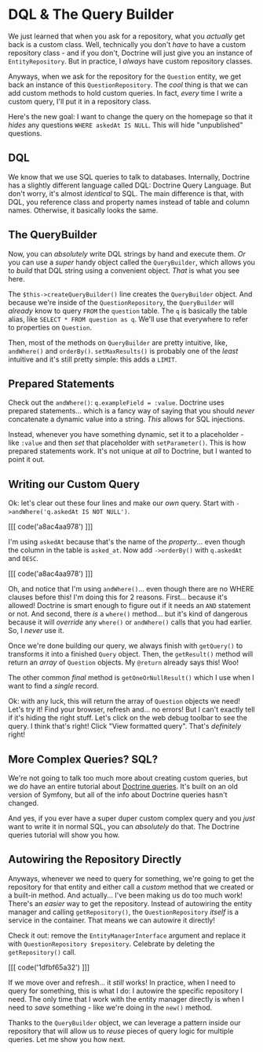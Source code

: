 # DQL & The Query Builder

We just learned that when you ask for a repository, what you *actually*
get back is a custom class. Well, technically you don't *have* to have a custom
repository class - and if you don't, Doctrine will just give you an instance of
`EntityRepository`. But in practice, I *always* have custom repository classes.

Anyways, when we ask for the repository for the `Question` entity, we get back
an instance of this `QuestionRepository`. The *cool* thing is that we can add custom
methods to hold custom queries. In fact, *every* time I write a custom query,
I'll put it in a repository class.

Here's the new goal: I want to change the query on the homepage so that it
*hides* any questions `WHERE askedAt IS NULL`. This will hide "unpublished"
questions.

## DQL

We know that we use SQL queries to talk to databases. Internally, Doctrine has a
slightly different language called DQL: Doctrine Query Language. But don't worry,
it's almost *identical* to SQL. The main difference is that, with DQL, you
reference class and property names instead of table and column names. Otherwise,
it basically looks the same.

## The QueryBuilder

Now, you can *absolutely*  write DQL strings by hand and execute them. *Or* you
can use a *super* handy object called the `QueryBuilder`, which allows you to
*build* that DQL string using a convenient object. *That* is what you see here.

The `$this->createQueryBuilder()` line creates the `QueryBuilder` object. And
because we're inside of the `QuestionRepository`, the `QueryBuilder` will *already*
know to query `FROM` the `question` table. The `q` is basically the table alias,
like `SELECT * FROM question as q`. We'll use that everywhere to refer to
properties on `Question`.

Then, most of the methods on  `QueryBuilder` are pretty intuitive, like,
`andWhere()` and `orderBy()`. `setMaxResults()` is probably one of the *least*
intuitive and it's still pretty simple: this adds a `LIMIT`.

## Prepared Statements

Check out the `andWhere()`: `q.exampleField = :value`. Doctrine uses prepared
statements... which is a fancy way of saying that you should *never* concatenate
a dynamic value into a string. *This* allows for SQL injections.

Instead, whenever you have something dynamic, set it to a placeholder - like `:value`
and then *set* that placeholder with `setParameter()`. This is how prepared
statements work. It's not unique at *all* to Doctrine, but I wanted to point it out.

## Writing our Custom Query

Ok: let's clear out these four lines and make our *own* query. Start with
`->andWhere('q.askedAt IS NOT NULL')`.

[[[ code('a8ac4aa978') ]]]

I'm using `askedAt` because that's the name of the *property*... even though
the column in the table is `asked_at`. Now add `->orderBy()` with
`q.askedAt` and `DESC`.

[[[ code('a8ac4aa978') ]]]

Oh, and notice that I'm using `andWhere()`... even though there are no WHERE
clauses before this! I'm doing this for 2 reasons. First... because it's allowed!
Doctrine is smart enough to figure out if it needs an `AND` statement or not.
And second, there *is* a `where()` method... but it's kind of dangerous because
it will *override* any `where()` or `andWhere()` calls that you had earlier. So,
I *never* use it.

Once we're done building our query, we always finish with `getQuery()` to
transforms it into a finished `Query` object. Then, the `getResult()` method will
return an *array* of `Question` objects. My `@return` already says this! Woo!

The other common *final* method is `getOneOrNullResult()` which I use when I want
to find a *single* record.

Ok: with any luck, this will return the array of `Question` objects we need!
Let's try it! Find your browser, refresh and... no errors! But I can't exactly
tell if it's hiding the right stuff. Let's click on the web debug toolbar to see
the query. I think that's right! Click "View formatted query". That's
*definitely* right!

## More Complex Queries? SQL?

We're not going to talk too much more about creating custom queries, but we *do*
have an entire tutorial about
[Doctrine queries](https://symfonycasts.com/screencast/doctrine-queries). It's
built on an old version of Symfony, but all of the info about Doctrine queries
hasn't changed.

And yes, if you ever have a super duper custom complex query and you *just* want
to write it in normal SQL, you can *absolutely* do that. The Doctrine queries
tutorial will show you how.

## Autowiring the Repository Directly

Anyways, whenever we need to query for something, we're going to get the
repository for that entity and either call a *custom* method that we created or
a built-in method. And actually... I've been making us do too much work!
There's an *easier* way to get the repository. Instead of autowiring the
entity manager and calling `getRepository()`, the `QuestionRepository` *itself*
is a service in the container. That means we can autowire it directly!

Check it out: remove the `EntityManagerInterface` argument and replace it with
`QuestionRepository $repository`. Celebrate by deleting the `getRepository()` call.

[[[ code('1dfbf65a32') ]]]

If we move over and refresh... it *still* works! In practice, when I
need to query for something, this is what I do: I autowire the specific repository
I need. The only time that I work with the entity manager directly is when I need
to *save* something - like we're doing in the `new()` method.

Thanks to the `QueryBuilder` object, we can leverage a pattern inside our
repository that will allow us to *reuse* pieces of query logic for multiple queries.
Let me show you how next.
